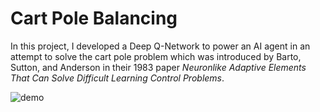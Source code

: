 # Cart Pole Balancing

In this project, I developed a Deep Q-Network to power an AI agent in an attempt to solve the cart pole problem which was introduced by Barto, Sutton, and Anderson in their 1983 paper *Neuronlike Adaptive Elements That Can Solve Difficult Learning Control Problems*.

![demo](https://gymnasium.farama.org/_images/cart_pole.gif)
